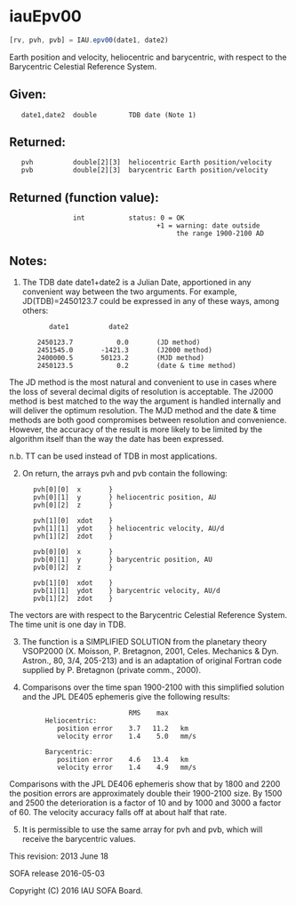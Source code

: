 # iauEpv00

```js
[rv, pvh, pvb] = IAU.epv00(date1, date2)
```

Earth position and velocity, heliocentric and barycentric, with
respect to the Barycentric Celestial Reference System.

## Given:
```
   date1,date2  double        TDB date (Note 1)
```

## Returned:
```
   pvh          double[2][3]  heliocentric Earth position/velocity
   pvb          double[2][3]  barycentric Earth position/velocity
```

## Returned (function value):
```
                int           status: 0 = OK
                                     +1 = warning: date outside
                                          the range 1900-2100 AD
```

## Notes:

1) The TDB date date1+date2 is a Julian Date, apportioned in any
   convenient way between the two arguments.  For example,
   JD(TDB)=2450123.7 could be expressed in any of these ways, among
   others:

```
          date1          date2

       2450123.7           0.0       (JD method)
       2451545.0       -1421.3       (J2000 method)
       2400000.5       50123.2       (MJD method)
       2450123.5           0.2       (date & time method)
```

   The JD method is the most natural and convenient to use in cases
   where the loss of several decimal digits of resolution is
   acceptable.  The J2000 method is best matched to the way the
   argument is handled internally and will deliver the optimum
   resolution.  The MJD method and the date & time methods are both
   good compromises between resolution and convenience.  However,
   the accuracy of the result is more likely to be limited by the
   algorithm itself than the way the date has been expressed.

   n.b. TT can be used instead of TDB in most applications.

2) On return, the arrays pvh and pvb contain the following:

```
      pvh[0][0]  x       }
      pvh[0][1]  y       } heliocentric position, AU
      pvh[0][2]  z       }

      pvh[1][0]  xdot    }
      pvh[1][1]  ydot    } heliocentric velocity, AU/d
      pvh[1][2]  zdot    }

      pvb[0][0]  x       }
      pvb[0][1]  y       } barycentric position, AU
      pvb[0][2]  z       }

      pvb[1][0]  xdot    }
      pvb[1][1]  ydot    } barycentric velocity, AU/d
      pvb[1][2]  zdot    }
```

   The vectors are with respect to the Barycentric Celestial
   Reference System.  The time unit is one day in TDB.

3) The function is a SIMPLIFIED SOLUTION from the planetary theory
   VSOP2000 (X. Moisson, P. Bretagnon, 2001, Celes. Mechanics &
   Dyn. Astron., 80, 3/4, 205-213) and is an adaptation of original
   Fortran code supplied by P. Bretagnon (private comm., 2000).

4) Comparisons over the time span 1900-2100 with this simplified
   solution and the JPL DE405 ephemeris give the following results:

```
                              RMS    max
         Heliocentric:
            position error    3.7   11.2   km
            velocity error    1.4    5.0   mm/s

         Barycentric:
            position error    4.6   13.4   km
            velocity error    1.4    4.9   mm/s
```

   Comparisons with the JPL DE406 ephemeris show that by 1800 and
   2200 the position errors are approximately double their 1900-2100
   size.  By 1500 and 2500 the deterioration is a factor of 10 and
   by 1000 and 3000 a factor of 60.  The velocity accuracy falls off
   at about half that rate.

5) It is permissible to use the same array for pvh and pvb, which
   will receive the barycentric values.

This revision:  2013 June 18

SOFA release 2016-05-03

Copyright (C) 2016 IAU SOFA Board.